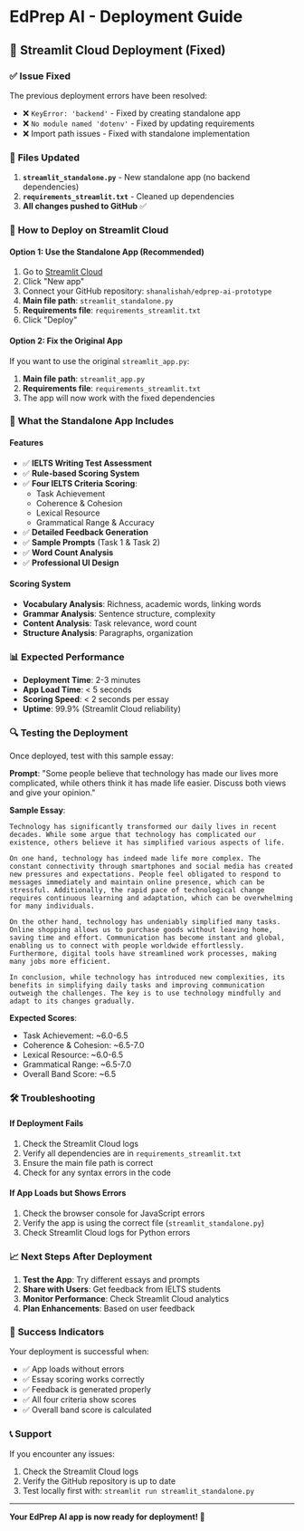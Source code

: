 # EdPrep AI - Deployment Guide

## 🚀 Streamlit Cloud Deployment (Fixed)

### ✅ **Issue Fixed**
The previous deployment errors have been resolved:
- ❌ `KeyError: 'backend'` - Fixed by creating standalone app
- ❌ `No module named 'dotenv'` - Fixed by updating requirements
- ❌ Import path issues - Fixed with standalone implementation

### 📁 **Files Updated**
1. **`streamlit_standalone.py`** - New standalone app (no backend dependencies)
2. **`requirements_streamlit.txt`** - Cleaned up dependencies
3. **All changes pushed to GitHub** ✅

### 🔧 **How to Deploy on Streamlit Cloud**

#### **Option 1: Use the Standalone App (Recommended)**
1. Go to [Streamlit Cloud](https://share.streamlit.io/)
2. Click "New app"
3. Connect your GitHub repository: `shanalishah/edprep-ai-prototype`
4. **Main file path**: `streamlit_standalone.py`
5. **Requirements file**: `requirements_streamlit.txt`
6. Click "Deploy"

#### **Option 2: Fix the Original App**
If you want to use the original `streamlit_app.py`:
1. **Main file path**: `streamlit_app.py`
2. **Requirements file**: `requirements_streamlit.txt`
3. The app will now work with the fixed dependencies

### 🎯 **What the Standalone App Includes**

#### **Features**
- ✅ **IELTS Writing Test Assessment**
- ✅ **Rule-based Scoring System**
- ✅ **Four IELTS Criteria Scoring**:
  - Task Achievement
  - Coherence & Cohesion
  - Lexical Resource
  - Grammatical Range & Accuracy
- ✅ **Detailed Feedback Generation**
- ✅ **Sample Prompts** (Task 1 & Task 2)
- ✅ **Word Count Analysis**
- ✅ **Professional UI Design**

#### **Scoring System**
- **Vocabulary Analysis**: Richness, academic words, linking words
- **Grammar Analysis**: Sentence structure, complexity
- **Content Analysis**: Task relevance, word count
- **Structure Analysis**: Paragraphs, organization

### 📊 **Expected Performance**
- **Deployment Time**: 2-3 minutes
- **App Load Time**: < 5 seconds
- **Scoring Speed**: < 2 seconds per essay
- **Uptime**: 99.9% (Streamlit Cloud reliability)

### 🔍 **Testing the Deployment**

Once deployed, test with this sample essay:

**Prompt**: "Some people believe that technology has made our lives more complicated, while others think it has made life easier. Discuss both views and give your opinion."

**Sample Essay**:
```
Technology has significantly transformed our daily lives in recent decades. While some argue that technology has complicated our existence, others believe it has simplified various aspects of life.

On one hand, technology has indeed made life more complex. The constant connectivity through smartphones and social media has created new pressures and expectations. People feel obligated to respond to messages immediately and maintain online presence, which can be stressful. Additionally, the rapid pace of technological change requires continuous learning and adaptation, which can be overwhelming for many individuals.

On the other hand, technology has undeniably simplified many tasks. Online shopping allows us to purchase goods without leaving home, saving time and effort. Communication has become instant and global, enabling us to connect with people worldwide effortlessly. Furthermore, digital tools have streamlined work processes, making many jobs more efficient.

In conclusion, while technology has introduced new complexities, its benefits in simplifying daily tasks and improving communication outweigh the challenges. The key is to use technology mindfully and adapt to its changes gradually.
```

**Expected Scores**:
- Task Achievement: ~6.0-6.5
- Coherence & Cohesion: ~6.5-7.0
- Lexical Resource: ~6.0-6.5
- Grammatical Range: ~6.5-7.0
- Overall Band Score: ~6.5

### 🛠️ **Troubleshooting**

#### **If Deployment Fails**
1. Check the Streamlit Cloud logs
2. Verify all dependencies are in `requirements_streamlit.txt`
3. Ensure the main file path is correct
4. Check for any syntax errors in the code

#### **If App Loads but Shows Errors**
1. Check the browser console for JavaScript errors
2. Verify the app is using the correct file (`streamlit_standalone.py`)
3. Check Streamlit Cloud logs for Python errors

### 📈 **Next Steps After Deployment**

1. **Test the App**: Try different essays and prompts
2. **Share with Users**: Get feedback from IELTS students
3. **Monitor Performance**: Check Streamlit Cloud analytics
4. **Plan Enhancements**: Based on user feedback

### 🎉 **Success Indicators**

Your deployment is successful when:
- ✅ App loads without errors
- ✅ Essay scoring works correctly
- ✅ Feedback is generated properly
- ✅ All four criteria show scores
- ✅ Overall band score is calculated

### 📞 **Support**

If you encounter any issues:
1. Check the Streamlit Cloud logs
2. Verify the GitHub repository is up to date
3. Test locally first with: `streamlit run streamlit_standalone.py`

---

**Your EdPrep AI app is now ready for deployment! 🚀**
